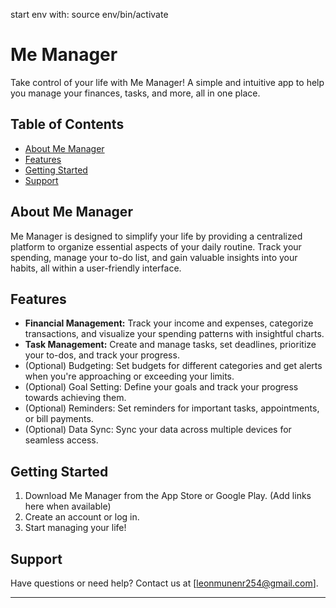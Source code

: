 start env with:  source env/bin/activate
# Me Manager

Take control of your life with Me Manager!  A simple and intuitive app to help you manage your finances, tasks, and more, all in one place.

## Table of Contents

- [About Me Manager](#about-me-manager)
- [Features](#features)
- [Getting Started](#getting-started)
- [Support](#support)

## About Me Manager

Me Manager is designed to simplify your life by providing a centralized platform to organize essential aspects of your daily routine.  Track your spending, manage your to-do list, and gain valuable insights into your habits, all within a user-friendly interface.

## Features

*   **Financial Management:** Track your income and expenses, categorize transactions, and visualize your spending patterns with insightful charts.
*   **Task Management:** Create and manage tasks, set deadlines, prioritize your to-dos, and track your progress.
*   (Optional) Budgeting: Set budgets for different categories and get alerts when you're approaching or exceeding your limits.
*   (Optional) Goal Setting: Define your goals and track your progress towards achieving them.
*   (Optional) Reminders: Set reminders for important tasks, appointments, or bill payments.
*   (Optional) Data Sync: Sync your data across multiple devices for seamless access.

## Getting Started

1.  Download Me Manager from the App Store or Google Play. (Add links here when available)
2.  Create an account or log in.
3.  Start managing your life!

## Support

Have questions or need help?  Contact us at [leonmunenr254@gmail.com].

---
